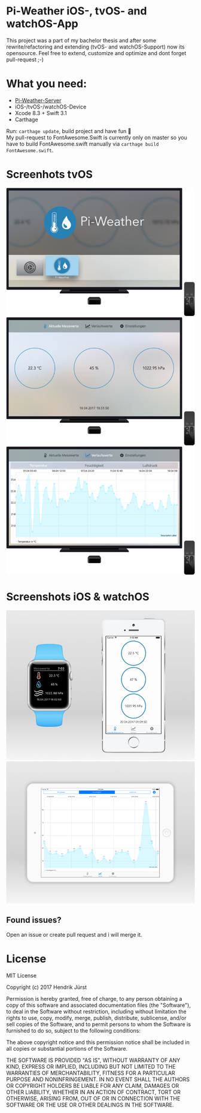 # Pi-Weather iOS-, tvOS- and watchOS-App

This project was a part of my bachelor thesis and after some rewrite/refactoring and extending (tvOS- and watchOS-Support) now its opensource. Feel free to extend, customize and optimize and dont forget pull-request ;-)

# What you need:
* [Pi-Weather-Server](https://github.com/Hendrik44/pi-weather-server)
* iOS-/tvOS-/watchOS-Device
* Xcode 8.3 + Swift 3.1
* Carthage

Run: ```carthage update```, build project and have fun 🎉   
My pull-request to FontAwesome.Swift is currently only on master so you have to build FontAwesome.swift manually via `carthage build FontAwesome.swift`. 

# Screenhots tvOS
![tvOS-Screen1](/images/pi-weather-tvos1.png?raw=true)
![tvOS-Screen2](/images/pi-weather-tvos2.png?raw=true)
![tvOS-Screen2](/images/pi-weather-tvos3.png?raw=true)

# Screenshots iOS & watchOS
![screen-ios-watchos](/images/pi-weather-ios-watchos.png?raw=true)
![screen-ipad](/images/pi-weather-ios-ipad.png?raw=true)

## Found issues?
Open an issue or create pull request and i will merge it.

# License
MIT License

Copyright (c) 2017 Hendrik Jürst

Permission is hereby granted, free of charge, to any person obtaining a copy
of this software and associated documentation files (the "Software"), to deal
in the Software without restriction, including without limitation the rights
to use, copy, modify, merge, publish, distribute, sublicense, and/or sell
copies of the Software, and to permit persons to whom the Software is
furnished to do so, subject to the following conditions:

The above copyright notice and this permission notice shall be included in all
copies or substantial portions of the Software.

THE SOFTWARE IS PROVIDED "AS IS", WITHOUT WARRANTY OF ANY KIND, EXPRESS OR
IMPLIED, INCLUDING BUT NOT LIMITED TO THE WARRANTIES OF MERCHANTABILITY,
FITNESS FOR A PARTICULAR PURPOSE AND NONINFRINGEMENT. IN NO EVENT SHALL THE
AUTHORS OR COPYRIGHT HOLDERS BE LIABLE FOR ANY CLAIM, DAMAGES OR OTHER
LIABILITY, WHETHER IN AN ACTION OF CONTRACT, TORT OR OTHERWISE, ARISING FROM,
OUT OF OR IN CONNECTION WITH THE SOFTWARE OR THE USE OR OTHER DEALINGS IN THE
SOFTWARE.
